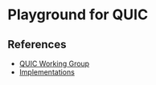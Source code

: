 # Playground for QUIC

## References
- [QUIC Working Group](https://quicwg.org)
- [Implementations](https://github.com/quicwg/base-drafts/wiki/Implementations)

